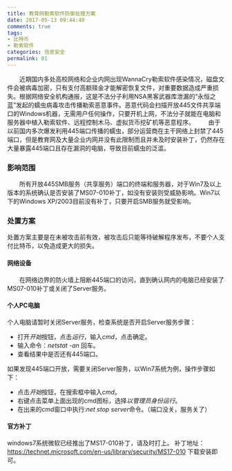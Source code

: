 ```yaml
---
title: 教育网勒索软件防御处理方案
date: 2017-05-13 09:44:49
comments: true
tags:
- 比特币
- 勒索软件
categories: 信息安全
permalink: 01
---
```

<blockquote class="blockquote-center"></blockquote>
　　近期国内多处高校网络和企业内网出现WannaCry勒索软件感染情况，磁盘文件会被病毒加密，只有支付高额赎金才能解密恢复文件，对重要数据造成严重损失。根据网络安全机构通报，这是不法分子利用NSA黑客武器库泄漏的“永恒之蓝”发起的蠕虫病毒攻击传播勒索恶意事件。恶意代码会扫描开放445文件共享端口的Windows机器，无需用户任何操作，只要开机上网，不法分子就能在电脑和服务器中植入勒索软件、远程控制木马、虚拟货币挖矿机等恶意程序。
　　由于以前国内多次爆发利用445端口传播的蠕虫，部分运营商在主干网络上封禁了445端口，但是教育网及大量企业内网并没有此限制而且并未及时安装补丁，仍然存在大量暴露445端口且存在漏洞的电脑，导致目前蠕虫的泛滥。
<!--more -->

### 影响范围
　　所有开放445SMB服务（共享服务）端口的终端和服务器，对于Win7及以上版本的系统确认是否安装了MS07-010补丁，如没有安装则受威胁影响。Win7以下的Windows XP/2003目前没有补丁，只要开启SMB服务就受影响。

### 处置方案
处置方案主要是在未被攻击前有效，被攻击后只能等待破解程序发布，不要个人支付比特币，以免造成更大的损失。
#### 网络设备
　　在网络边界的防火墙上阻断445端口的访问，直到确认网内的电脑已经安装了MS07-010补丁或关闭了Server服务。

#### 个人PC电脑
个人电脑请暂时关闭Server服务，检查系统是否开启Server服务步骤：
* 打开*开始*按钮，点击*运行*，输入*cmd*，点击确定。
* 输入命令：*netstat -an* 回车。
* 查看结果中是否还有445端口。
 
如果发现445端口开放，需要关闭Server服务，以Win7系统为例，操作步骤如下：
* 点击*开始*按钮，在搜索框中输入*cmd*。 
* 右键点击菜单上面出现的cmd图标，选择*以管理员身份运行*。
* 在出来的cmd窗口中执行:*net stop server*命令。（端口没关，服务关了）

#### 官方补丁
windows7系统微软已经推出了MS17-010补丁，请及时打上。
补丁地址：https://technet.microsoft.com/en-us/library/security/MS17-010 下载安装即可。